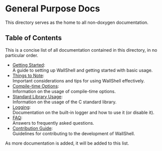 # General Purpose Docs

This directory serves as the home to all non-doxygen documentation.

## Table of Contents

This is a concise list of all documentation contained in this directory, in no particular order.

- [Getting Started](getting_started.md):  
  A guide to setting up WallShell and getting started with basic usage.
- [Things to Note](things_to_note.md):  
  Important considerations and tips for using WallShell effectively.
- [Compile-time Options](options.md):  
  Information on the usage of compile-time options.
- [Standard Library Usage](standard.md):  
  Information on the usage of the C standard library.
- [Logging](logging.md):  
  Documentation on the built-in logger and how to use it (or disable it).
- [FAQ](FAQ.md):  
  Answers to frequently asked questions.
- [Contribution Guide](contributing.md):  
   Guidelines for contributing to the development of WallShell.

As more documentation is added, it will be added to this list.
